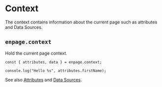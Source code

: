 # Context

The context contains information about the current page such as attributes and Data Sources.

## `enpage.context`

Hold the current page context.

```javascript{1}
const { attributes, data } = enpage.context;

console.log("Hello %s", attributes.firstName);
```



See also [Attributes](../guides/templates/attributes) and [Data Sources](../guides/data-sources).

